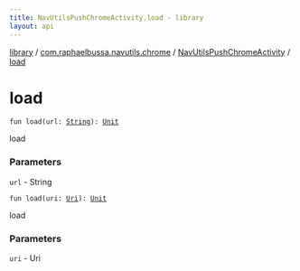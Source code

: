 ```yaml
---
title: NavUtilsPushChromeActivity.load - library
layout: api
---
```


<div class='api-docs-breadcrumbs'><a href="../../index.html">library</a> / <a href="../index.html">com.raphaelbussa.navutils.chrome</a> / <a href="index.html">NavUtilsPushChromeActivity</a> / <a href="./load.html">load</a></div>

# load

<div class="overload-group" markdown="1">

<div class="signature"><code><span class="keyword">fun </span><span class="identifier">load</span><span class="symbol">(</span><span class="parameterName" id="com.raphaelbussa.navutils.chrome.NavUtilsPushChromeActivity$load(kotlin.String)/url">url</span><span class="symbol">:</span>&nbsp;<a href="https://kotlinlang.org/api/latest/jvm/stdlib/kotlin/-string/index.html"><span class="identifier">String</span></a><span class="symbol">)</span><span class="symbol">: </span><a href="https://kotlinlang.org/api/latest/jvm/stdlib/kotlin/-unit/index.html"><span class="identifier">Unit</span></a></code></div>

load

### Parameters

<code>url</code> - String

</div>
<div class="overload-group" markdown="1">

<div class="signature"><code><span class="keyword">fun </span><span class="identifier">load</span><span class="symbol">(</span><span class="parameterName" id="com.raphaelbussa.navutils.chrome.NavUtilsPushChromeActivity$load(android.net.Uri)/uri">uri</span><span class="symbol">:</span>&nbsp;<a href="https://developer.android.com/reference/android/net/Uri.html"><span class="identifier">Uri</span></a><span class="symbol">)</span><span class="symbol">: </span><a href="https://kotlinlang.org/api/latest/jvm/stdlib/kotlin/-unit/index.html"><span class="identifier">Unit</span></a></code></div>

load

### Parameters

<code>uri</code> - Uri

</div>
